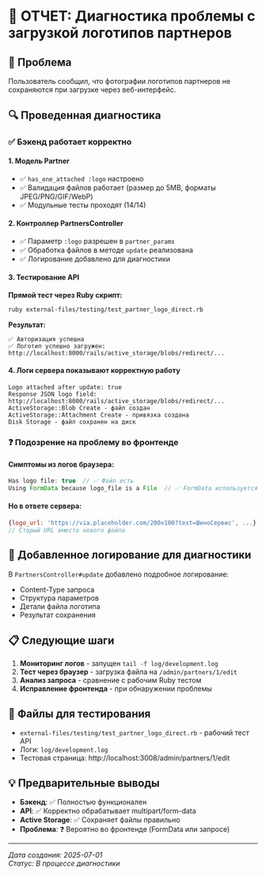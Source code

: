 # 🐛 ОТЧЕТ: Диагностика проблемы с загрузкой логотипов партнеров

## 🎯 Проблема
Пользователь сообщил, что фотографии логотипов партнеров не сохраняются при загрузке через веб-интерфейс.

## 🔍 Проведенная диагностика

### ✅ Бэкенд работает корректно

#### 1. Модель Partner
- ✅ `has_one_attached :logo` настроено
- ✅ Валидация файлов работает (размер до 5MB, форматы JPEG/PNG/GIF/WebP)
- ✅ Модульные тесты проходят (14/14)

#### 2. Контроллер PartnersController
- ✅ Параметр `:logo` разрешен в `partner_params`
- ✅ Обработка файлов в методе `update` реализована
- ✅ Логирование добавлено для диагностики

#### 3. Тестирование API
**Прямой тест через Ruby скрипт:**
```bash
ruby external-files/testing/test_partner_logo_direct.rb
```

**Результат:**
```
✅ Авторизация успешна
✅ Логотип успешно загружен: http://localhost:8000/rails/active_storage/blobs/redirect/...
```

#### 4. Логи сервера показывают корректную работу
```
Logo attached after update: true
Response JSON logo field: http://localhost:8000/rails/active_storage/blobs/redirect/...
ActiveStorage::Blob Create - файл создан
ActiveStorage::Attachment Create - привязка создана
Disk Storage - файл сохранен на диск
```

### ❓ Подозрение на проблему во фронтенде

#### Симптомы из логов браузера:
```javascript
Has logo file: true  // ✅ Файл есть
Using FormData because logo_file is a File  // ✅ FormData используется
```

#### Но в ответе сервера:
```javascript
{logo_url: 'https://via.placeholder.com/200x100?text=ШиноСервис', ...}
// Старый URL вместо нового файла
```

## 🔧 Добавленное логирование для диагностики

В `PartnersController#update` добавлено подробное логирование:
- Content-Type запроса
- Структура параметров
- Детали файла логотипа
- Результат сохранения

## 📋 Следующие шаги

1. **Мониторинг логов** - запущен `tail -f log/development.log`
2. **Тест через браузер** - загрузка файла на `/admin/partners/1/edit`
3. **Анализ запроса** - сравнение с рабочим Ruby тестом
4. **Исправление фронтенда** - при обнаружении проблемы

## 🧪 Файлы для тестирования

- `external-files/testing/test_partner_logo_direct.rb` - рабочий тест API
- Логи: `log/development.log`
- Тестовая страница: http://localhost:3008/admin/partners/1/edit

## 💡 Предварительные выводы

- **Бэкенд**: ✅ Полностью функционален
- **API**: ✅ Корректно обрабатывает multipart/form-data
- **Active Storage**: ✅ Сохраняет файлы правильно
- **Проблема**: ❓ Вероятно во фронтенде (FormData или запросе)

---
*Дата создания: 2025-07-01*  
*Статус: В процессе диагностики* 
